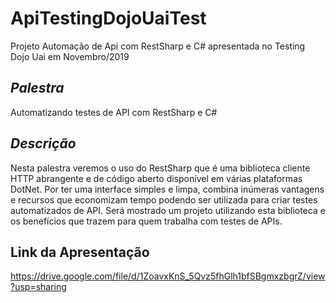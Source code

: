 # ApiTestingDojoUaiTest
Projeto Automação de Api com RestSharp e C# apresentada no Testing Dojo Uai em Novembro/2019

## *Palestra*
Automatizando testes de API com RestSharp e C#

## *Descrição*
Nesta palestra veremos o uso do RestSharp que é uma biblioteca cliente HTTP abrangente e de código aberto disponível em várias plataformas DotNet. Por ter uma interface simples e limpa, combina inúmeras vantagens e recursos que economizam tempo podendo ser utilizada para criar testes automatizados de API.
Será mostrado um projeto utilizando esta biblioteca e os benefícios que trazem para quem trabalha com testes de APIs.

## Link da Apresentação
https://drive.google.com/file/d/1ZoavxKnS_5Qvz5fhGlh1bfSBgmxzbgrZ/view?usp=sharing

